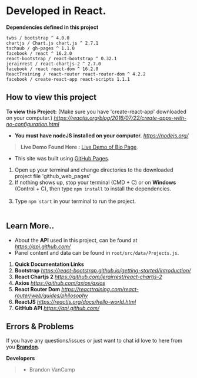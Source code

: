 # Developed in **React**.

**Dependencies defined in this project**
```
twbs / bootstrap ^ 4.0.0
chartjs / Chart.js chart.js ^ 2.7.1
tschaub / gh-pages ^ 1.1.0
facebook / react ^ 16.2.0
react-bootstrap / react-bootstrap ^ 0.32.1
jerairrest / react-chartjs-2 ^ 2.7.0
facebook / react react-dom ^ 16.2.0
ReactTraining / react-router react-router-dom ^ 4.2.2
facebook / create-react-app react-scripts 1.1.1
```
## How to view this project
**To view this Project:**
(Make sure you have 'create-react-app' downloaded on your computer.)
 *https://reactjs.org/blog/2016/07/22/create-apps-with-no-configuration.html*
- **You must have nodeJS installed on your computer.** *https://nodejs.org/*

> **Live Demo Found Here :** [Live Demo of Bio Page](https://brandonv98.github.io/bio/).
- This site was built using [GitHub Pages](https://pages.github.com/).

1) Open up your terminal and change directories to the downloaded project file 'github_web_pages'
                                                  
2) If nothing shows up, stop your terminal (CMD + C) or on **Windows** (Control + C), then type
`npm install`
to install the dependencies.
                                                  
3) Type
`npm start`
in your terminal to run the project.
                                                  
## Learn More..
-  About the **API** used in this project, can be found at  *https://api.github.com/*
- Panel content and data can be found in `root/src/data/Projects.js`.
1) **Quick Documentation Links**
2) **Bootstrap** *https://react-bootstrap.github.io/getting-started/introduction/*
3) **React Chartjs 2** *https://github.com/jerairrest/react-chartjs-2*
4) **Axios** *https://github.com/axios/axios*
5) **React Router Dom** *https://reacttraining.com/react-router/web/guides/philosophy*
6) **ReactJS** *https://reactjs.org/docs/hello-world.html*
7) **GitHub API** *https://api.github.com/*

## Errors & Problems
If you have any questions/issues or just want to chat id love to here from you **[Brandon](brandon@overtimewebdev.com)**.

**Developers**
> - Brandon VanCamp
